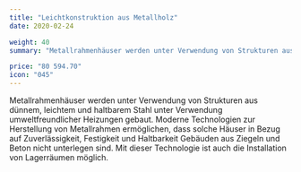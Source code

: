 ```yaml
---
title: "Leichtkonstruktion aus Metallholz"
date: 2020-02-24

weight: 40
summary: "Metallrahmenhäuser werden unter Verwendung von Strukturen aus dünnem, leichtem und haltbarem Stahl unter Verwendung umweltfreundlicher Heizungen gebaut. Moderne Technologien zur Herstellung von Metallrahmen ermöglichen, dass solche Häuser in Bezug auf Zuverlässigkeit, Festigkeit und Haltbarkeit Gebäuden aus Ziegeln und Beton nicht unterlegen sind. Mit dieser Technologie ist auch die Installation von Lagerräumen möglich."

price: "80 594.70"
icon: "045"
---
```


Metallrahmenhäuser werden unter Verwendung von Strukturen aus dünnem, leichtem und haltbarem Stahl unter Verwendung umweltfreundlicher Heizungen gebaut. Moderne Technologien zur Herstellung von Metallrahmen ermöglichen, dass solche Häuser in Bezug auf Zuverlässigkeit, Festigkeit und Haltbarkeit Gebäuden aus Ziegeln und Beton nicht unterlegen sind. Mit dieser Technologie ist auch die Installation von Lagerräumen möglich.
